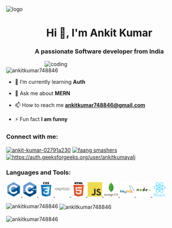 ![logo](https://github.com/ankitkumar748846/ankitkumar748846/blob/main/git%20banner.png)
<h1 align="center">Hi 👋, I'm Ankit Kumar</h1>
<h3 align="center">A passionate Software developer from India</h3>
<img align ="right" alt="coding" width ="400" src ="https://encrypted-tbn0.gstatic.com/images?q=tbn:ANd9GcTCgWdSGbIChUkoTMYhNGa4yeL9YFmpMwhBEw&usqp=CAU">


<p align="left"> <img src="https://komarev.com/ghpvc/?username=ankitkumar748846&label=Profile%20views&color=0e75b6&style=flat" alt="ankitkumar748846" /> </p>

- 🌱 I’m currently learning **Auth**

- 💬 Ask me about **MERN**

- 📫 How to reach me **ankitkumar748846@gmail.com**

- ⚡ Fun fact **I am funny**

<h3 align="left">Connect with me:</h3>
<p align="left">
<a href="https://linkedin.com/in/ankit-kumar-02791a230" target="blank"><img align="center" src="https://raw.githubusercontent.com/rahuldkjain/github-profile-readme-generator/master/src/images/icons/Social/linked-in-alt.svg" alt="ankit-kumar-02791a230" height="30" width="40" /></a>
<a href="https://www.youtube.com/c/faang smashers" target="blank"><img align="center" src="https://raw.githubusercontent.com/rahuldkjain/github-profile-readme-generator/master/src/images/icons/Social/youtube.svg" alt="faang smashers" height="30" width="40" /></a>
<a href="https://auth.geeksforgeeks.org/user/https://auth.geeksforgeeks.org/user/ankitkumayalj" target="blank"><img align="center" src="https://raw.githubusercontent.com/rahuldkjain/github-profile-readme-generator/master/src/images/icons/Social/geeks-for-geeks.svg" alt="https://auth.geeksforgeeks.org/user/ankitkumayalj" height="30" width="40" /></a>
</p>

<h3 align="left">Languages and Tools:</h3>
<p align="left"> <a href="https://www.cprogramming.com/" target="_blank" rel="noreferrer"> <img src="https://raw.githubusercontent.com/devicons/devicon/master/icons/c/c-original.svg" alt="c" width="40" height="40"/> </a> <a href="https://www.w3schools.com/cpp/" target="_blank" rel="noreferrer"> <img src="https://raw.githubusercontent.com/devicons/devicon/master/icons/cplusplus/cplusplus-original.svg" alt="cplusplus" width="40" height="40"/> </a> <a href="https://www.w3schools.com/css/" target="_blank" rel="noreferrer"> <img src="https://raw.githubusercontent.com/devicons/devicon/master/icons/css3/css3-original-wordmark.svg" alt="css3" width="40" height="40"/> </a> <a href="https://expressjs.com" target="_blank" rel="noreferrer"> <img src="https://raw.githubusercontent.com/devicons/devicon/master/icons/express/express-original-wordmark.svg" alt="express" width="40" height="40"/> </a> <a href="https://www.w3.org/html/" target="_blank" rel="noreferrer"> <img src="https://raw.githubusercontent.com/devicons/devicon/master/icons/html5/html5-original-wordmark.svg" alt="html5" width="40" height="40"/> </a> <a href="https://developer.mozilla.org/en-US/docs/Web/JavaScript" target="_blank" rel="noreferrer"> <img src="https://raw.githubusercontent.com/devicons/devicon/master/icons/javascript/javascript-original.svg" alt="javascript" width="40" height="40"/> </a> <a href="https://www.mongodb.com/" target="_blank" rel="noreferrer"> <img src="https://raw.githubusercontent.com/devicons/devicon/master/icons/mongodb/mongodb-original-wordmark.svg" alt="mongodb" width="40" height="40"/> </a> <a href="https://www.mysql.com/" target="_blank" rel="noreferrer"> <img src="https://raw.githubusercontent.com/devicons/devicon/master/icons/mysql/mysql-original-wordmark.svg" alt="mysql" width="40" height="40"/> </a> <a href="https://nodejs.org" target="_blank" rel="noreferrer"> <img src="https://raw.githubusercontent.com/devicons/devicon/master/icons/nodejs/nodejs-original-wordmark.svg" alt="nodejs" width="40" height="40"/> </a> <a href="https://reactjs.org/" target="_blank" rel="noreferrer"> <img src="https://raw.githubusercontent.com/devicons/devicon/master/icons/react/react-original-wordmark.svg" alt="react" width="40" height="40"/> </a> </p>

<p><img align="left" src="https://github-readme-stats.vercel.app/api/top-langs?username=ankitkumar748846&show_icons=true&locale=en&layout=compact" alt="ankitkumar748846" /></p>

<p>&nbsp;<img align="center" src="https://github-readme-stats.vercel.app/api?username=ankitkumar748846&show_icons=true&locale=en" alt="ankitkumar748846" /></p>

<p><img align="center" src="https://github-readme-streak-stats.herokuapp.com/?user=ankitkumar748846&" alt="ankitkumar748846" /></p>


